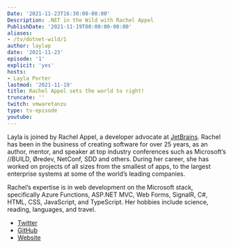 ```yaml
---
Date: '2021-11-23T16:30:00-00:00'
Description: .NET in the Wild with Rachel Appel
PublishDate: '2021-11-19T00:00:00-00:00'
aliases:
- /tv/dotnet-wild/1
author: laylap
date: '2021-11-23'
episode: '1'
explicit: 'yes'
hosts:
- Layla Porter
lastmod: '2021-11-19'
title: Rachel Appel sets the world to right!
truncate: ''
twitch: vmwaretanzu
type: tv-episode
youtube: 
---
```


Layla is joined by Rachel Appel, a developer advocate at [JetBrains](http://jetbrains.com/). Rachel has been in the business of creating software for over 25 years, as an author, mentor, and speaker at top industry conferences such as Microsoft’s //BUILD, Øredev, NetConf, SDD and others. During her career, she has worked on projects of all sizes from the smallest of apps, to the largest enterprise systems at some of the world’s leading companies.

Rachel’s expertise is in web development on the Microsoft stack, specifically Azure Functions, ASP.NET MVC, Web Forms, SignalR, C#, HTML, CSS, JavaScript, and TypeScript. Her hobbies include science, reading, languages, and travel.

- [Twitter](http://twitter.com/rachelappel)
- [GitHub](http://github.com/rachelappel)
- [Website](https://rachelappel.com/)